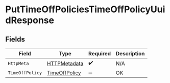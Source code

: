 # PutTimeOffPoliciesTimeOffPolicyUuidResponse


## Fields

| Field                                                     | Type                                                      | Required                                                  | Description                                               |
| --------------------------------------------------------- | --------------------------------------------------------- | --------------------------------------------------------- | --------------------------------------------------------- |
| `HttpMeta`                                                | [HTTPMetadata](../../Models/Components/HTTPMetadata.md)   | :heavy_check_mark:                                        | N/A                                                       |
| `TimeOffPolicy`                                           | [TimeOffPolicy](../../Models/Components/TimeOffPolicy.md) | :heavy_minus_sign:                                        | OK                                                        |